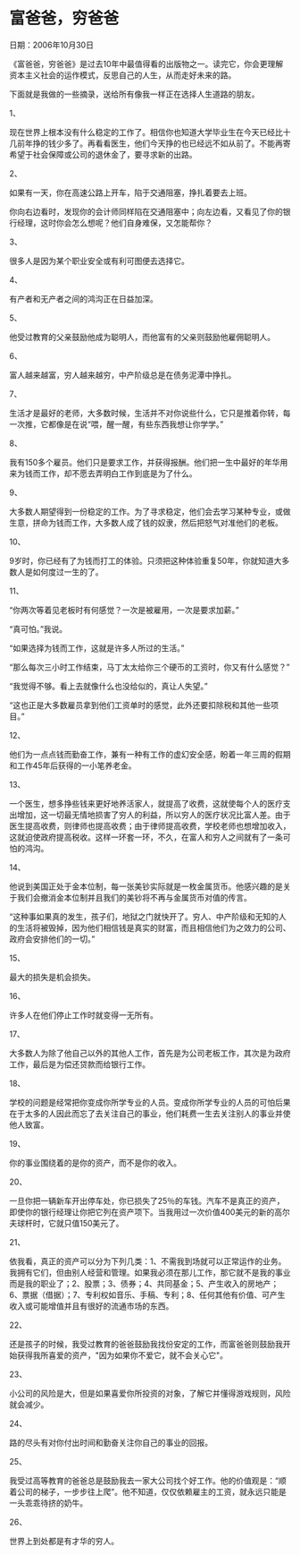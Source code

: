 # 富爸爸，穷爸爸

日期：2006年10月30日

《富爸爸，穷爸爸》是过去10年中最值得看的出版物之一。读完它，你会更理解资本主义社会的运作模式，反思自己的人生，从而走好未来的路。

下面就是我做的一些摘录，送给所有像我一样正在选择人生道路的朋友。

1、

现在世界上根本没有什么稳定的工作了。相信你也知道大学毕业生在今天已经比十几前年挣的钱少多了。再看看医生，他们今天挣的也已经远不如从前了。不能再寄希望于社会保障或公司的退休金了，要寻求新的出路。

2、

如果有一天，你在高速公路上开车，陷于交通阻塞，挣扎着要去上班。

你向右边看时，发现你的会计师同样陷在交通阻塞中；向左边看，又看见了你的银行经理，这时你会怎么想呢？他们自身难保，又怎能帮你？

3、

很多人是因为某个职业安全或有利可图便去选择它。

4、

有产者和无产者之间的鸿沟正在日益加深。

5、

他受过教育的父亲鼓励他成为聪明人，而他富有的父亲则鼓励他雇佣聪明人。

6、

富人越来越富，穷人越来越穷，中产阶级总是在债务泥潭中挣扎。

7、

生活才是最好的老师，大多数时候，生活并不对你说些什么，它只是推着你转，每一次推，它都像是在说“喂，醒一醒，有些东西我想让你学学。”

8、

我有150多个雇员。他们只是要求工作，并获得报酬。他们把一生中最好的年华用来为钱而工作，却不愿去弄明白工作到底是为了什么。

9、

大多数人期望得到一份稳定的工作。为了寻求稳定，他们会去学习某种专业，或做生意，拼命为钱而工作，大多数人成了钱的奴隶，然后把怒气对准他们的老板。

10、

9岁时，你已经有了为钱而打工的体验。只须把这种体验重复50年，你就知道大多数人是如何度过一生的了。

11、

“你两次等着见老板时有何感觉？一次是被雇用，一次是要求加薪。”

“真可怕。”我说。

“如果选择为钱而工作，这就是许多人所过的生活。”

“那么每次三小时工作结束，马丁太太给你三个硬币的工资时，你又有什么感觉？”

“我觉得不够。看上去就像什么也没给似的，真让人失望。”

“这也正是大多数雇员拿到他们工资单时的感觉，此外还要扣除税和其他一些项目。”

12、

他们为一点点钱而勤奋工作，兼有一种有工作的虚幻安全感，盼着一年三周的假期和工作45年后获得的一小笔养老金。

13、

一个医生，想多挣些钱来更好地养活家人，就提高了收费，这就使每个人的医疗支出增加，这一切最无情地损害了穷人的利益，所以穷人的医疗状况比富人差。由于医生提高收费，则律师也提高收费；由于律师提高收费，学校老师也想增加收入，这就迫使政府提高税收。这样一环套一环，不久，在富人和穷人之间就有了一条可怕的鸿沟。

14、

他说到美国正处于金本位制，每一张美钞实际就是一枚金属货币。他感兴趣的是关于我们会撤消金本位制并且我们的美钞将不再与金属货币对值的传言。

“这种事如果真的发生，孩子们，地狱之门就快开了。穷人、中产阶级和无知的人的生活将被毁掉，因为他们相信钱是真实的财富，而且相信他们为之效力的公司、政府会安排他们的一切。”

15、

最大的损失是机会损失。

16、

许多人在他们停止工作时就变得一无所有。

17、

大多数人为除了他自己以外的其他人工作，首先是为公司老板工作，其次是为政府工作，最后是为偿还贷款而给银行工作。

18、

学校的问题是经常把你变成你所学专业的人员。变成你所学专业的人员的可怕后果在于太多的人因此而忘了去关注自己的事业，他们耗费一生去关注别人的事业并使他人致富。

19、

你的事业围绕着的是你的资产，而不是你的收入。

20、

一旦你把一辆新车开出停车处，你已损失了25％的车钱。汽车不是真正的资产，即使你的银行经理让你把它列在资产项下。当我用过一次价值400美元的新的高尔夫球杆时，它就只值150美元了。

21、

依我看，真正的资产可以分为下列几类：1、不需我到场就可以正常运作的业务。我拥有它们，但由别人经营和管理。如果我必须在那儿工作，那它就不是我的事业而是我的职业了；2、股票；3、债券；4、共同基金；5、产生收入的房地产；6、票据（借据）；7、专利权如音乐、手稿、专利；8、任何其他有价值、可产生收入或可能增值并且有很好的流通市场的东西。

22、

还是孩子的时候，我受过教育的爸爸鼓励我找份安定的工作，而富爸爸则鼓励我开始获得我所喜爱的资产，"因为如果你不爱它，就不会关心它"。

23、

小公司的风险是大，但是如果喜爱你所投资的对象，了解它并懂得游戏规则，风险就会减少。

24、

路的尽头有对你付出时间和勤奋关注你自己的事业的回报。

25、

我受过高等教育的爸爸总是鼓励我去一家大公司找个好工作。他的价值观是：“顺着公司的梯子，一步步往上爬”。他不知道，仅仅依赖雇主的工资，就永远只能是一头乖乖待挤的奶牛。

26、

世界上到处都是有才华的穷人。

